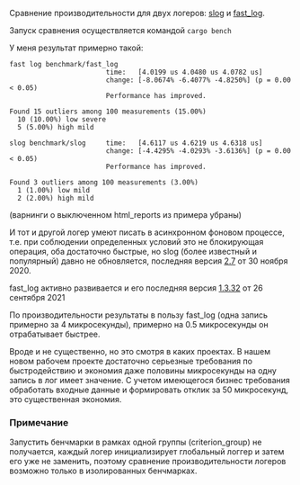 Сравнение производительности для двух логеров: [slog](https://github.com/slog-rs/slog) и
[fast_log](https://github.com/rbatis/fast_log).

Запуск сравнения осуществляется командой `cargo bench`

У меня результат примерно такой:
```
fast log benchmark/fast_log                                                                             
                        time:   [4.0199 us 4.0480 us 4.0782 us]
                        change: [-8.0674% -6.4077% -4.8250%] (p = 0.00 < 0.05)
                        Performance has improved.

Found 15 outliers among 100 measurements (15.00%)
  10 (10.00%) low severe
  5 (5.00%) high mild

slog benchmark/slog     time:   [4.6117 us 4.6219 us 4.6318 us]                                 
                        change: [-4.4295% -4.0293% -3.6136%] (p = 0.00 < 0.05)
                        Performance has improved.

Found 3 outliers among 100 measurements (3.00%)
  1 (1.00%) low mild
  2 (2.00%) high mild
```

(варнинги о выключенном html_reports из примера убраны) 

И тот и другой логер умеют писать в асинхронном фоновом процессе, т.е. при соблюдении определенных условий это 
не блокирующая операция, оба достаточно быстрые, но slog (более известный и популярный) давно не обновляется, 
последняя версия [2.7](https://crates.io/crates/slog) от 30 ноября 2020.

fast_log активно развивается и его последняя версия [1.3.32](https://crates.io/crates/fast_log) от 26 сентября 2021

По производительности результаты в пользу fast_log (одна запись примерно за 4 микросекунды), 
примерно на 0.5 микросекунды он отрабатывает быстрее. 

Вроде и не существенно, но это смотря в каких проектах. В нашем новом рабочем проекте достаточно серьезные требования по 
быстродействию и экономия даже половины микросекунды на одну запись в лог имеет значение. С учетом имеющегося бизнес 
требования обработать входные данные и формировать отклик за 50 микросекунд, это существенная экономия.

### Примечание

Запустить бенчмарки в рамках одной группы (criterion_group) не получается, каждый логер инициализирует глобальный логгер 
и затем его уже не заменить, поэтому сравнение производительности логеров возможно только в изолированных бенчмарках. 